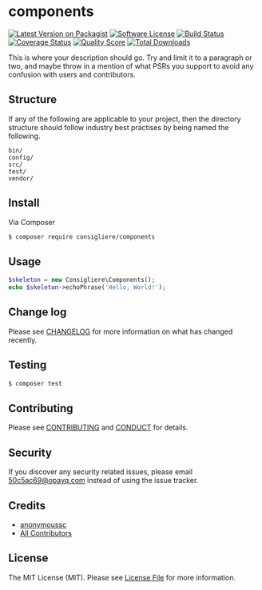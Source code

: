 # components

[![Latest Version on Packagist][ico-version]][link-packagist]
[![Software License][ico-license]](LICENSE.md)
[![Build Status][ico-travis]][link-travis]
[![Coverage Status][ico-scrutinizer]][link-scrutinizer]
[![Quality Score][ico-code-quality]][link-code-quality]
[![Total Downloads][ico-downloads]][link-downloads]

This is where your description should go. Try and limit it to a paragraph or two, and maybe throw in a mention of what
PSRs you support to avoid any confusion with users and contributors.

## Structure

If any of the following are applicable to your project, then the directory structure should follow industry best practises by being named the following.

```
bin/        
config/
src/
test/
vendor/
```


## Install

Via Composer

``` bash
$ composer require consigliere/components
```

## Usage

``` php
$skeleton = new Consigliere\Components();
echo $skeleton->echoPhrase('Hello, World!');
```

## Change log

Please see [CHANGELOG](CHANGELOG.md) for more information on what has changed recently.

## Testing

``` bash
$ composer test
```

## Contributing

Please see [CONTRIBUTING](CONTRIBUTING.md) and [CONDUCT](CONDUCT.md) for details.

## Security

If you discover any security related issues, please email 50c5ac69@opayq.com instead of using the issue tracker.

## Credits

- [anonymoussc][link-author]
- [All Contributors][link-contributors]

## License

The MIT License (MIT). Please see [License File](LICENSE.md) for more information.

[ico-version]: https://img.shields.io/packagist/v/consigliere/components.svg?style=flat-square
[ico-license]: https://img.shields.io/badge/license-MIT-brightgreen.svg?style=flat-square
[ico-travis]: https://img.shields.io/travis/consigliere/components/master.svg?style=flat-square
[ico-scrutinizer]: https://img.shields.io/scrutinizer/coverage/g/consigliere/components.svg?style=flat-square
[ico-code-quality]: https://img.shields.io/scrutinizer/g/consigliere/components.svg?style=flat-square
[ico-downloads]: https://img.shields.io/packagist/dt/consigliere/components.svg?style=flat-square

[link-packagist]: https://packagist.org/packages/consigliere/components
[link-travis]: https://travis-ci.org/consigliere/components
[link-scrutinizer]: https://scrutinizer-ci.com/g/consigliere/components/code-structure
[link-code-quality]: https://scrutinizer-ci.com/g/consigliere/components
[link-downloads]: https://packagist.org/packages/consigliere/components
[link-author]: https://github.com/consigliere
[link-contributors]: ../../contributors
